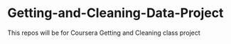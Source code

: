 # Getting-and-Cleaning-Data-Project
This repos will be for Coursera Getting and Cleaning class project
